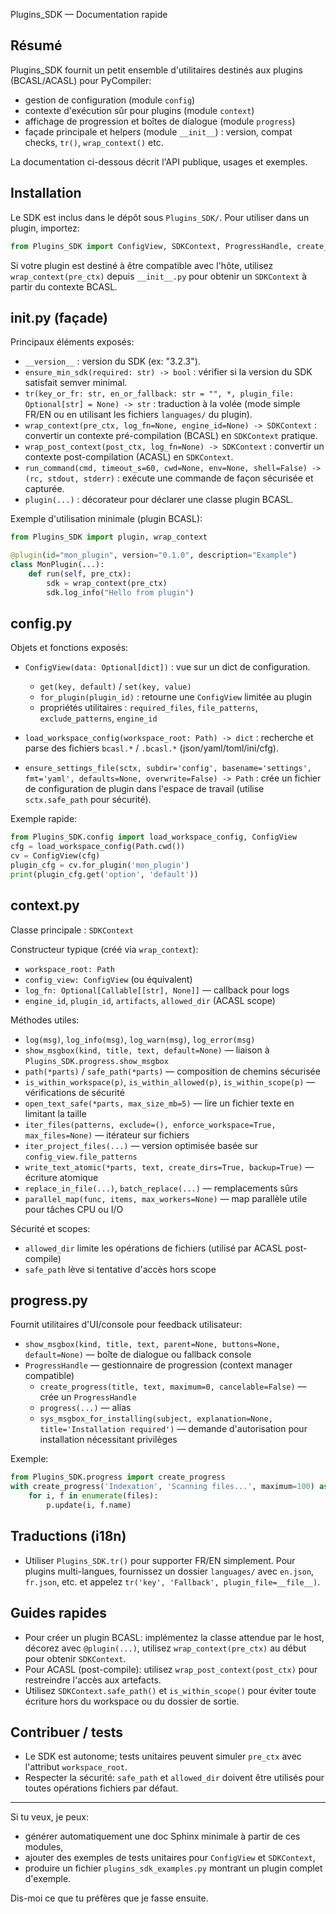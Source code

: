 Plugins_SDK — Documentation rapide

Résumé
------
Plugins_SDK fournit un petit ensemble d'utilitaires destinés aux plugins (BCASL/ACASL) pour PyCompiler:

- gestion de configuration (module `config`)
- contexte d'exécution sûr pour plugins (module `context`)
- affichage de progression et boîtes de dialogue (module `progress`)
- façade principale et helpers (module `__init__`) : version, compat checks, `tr()`, `wrap_context()` etc.

La documentation ci-dessous décrit l'API publique, usages et exemples.

Installation
------------
Le SDK est inclus dans le dépôt sous `Plugins_SDK/`. Pour utiliser dans un plugin, importez:

```python
from Plugins_SDK import ConfigView, SDKContext, ProgressHandle, create_progress, tr, wrap_context
```

Si votre plugin est destiné à être compatible avec l'hôte, utilisez `wrap_context(pre_ctx)` depuis `__init__.py` pour obtenir un `SDKContext` à partir du contexte BCASL.

__init__.py (façade)
-------------------
Principaux éléments exposés:

- `__version__` : version du SDK (ex: "3.2.3").
- `ensure_min_sdk(required: str) -> bool` : vérifier si la version du SDK satisfait semver minimal.
- `tr(key_or_fr: str, en_or_fallback: str = "", *, plugin_file: Optional[str] = None) -> str` : traduction à la volée (mode simple FR/EN ou en utilisant les fichiers `languages/` du plugin).
- `wrap_context(pre_ctx, log_fn=None, engine_id=None) -> SDKContext` : convertir un contexte pré-compilation (BCASL) en `SDKContext` pratique.
- `wrap_post_context(post_ctx, log_fn=None) -> SDKContext` : convertir un contexte post-compilation (ACASL) en `SDKContext`.
- `run_command(cmd, timeout_s=60, cwd=None, env=None, shell=False) -> (rc, stdout, stderr)` : exécute une commande de façon sécurisée et capturée.
- `plugin(...)` : décorateur pour déclarer une classe plugin BCASL.

Exemple d'utilisation minimale (plugin BCASL):

```python
from Plugins_SDK import plugin, wrap_context

@plugin(id="mon_plugin", version="0.1.0", description="Example")
class MonPlugin(...):
    def run(self, pre_ctx):
        sdk = wrap_context(pre_ctx)
        sdk.log_info("Hello from plugin")
```

config.py
---------
Objets et fonctions exposés:

- `ConfigView(data: Optional[dict])` : vue sur un dict de configuration.
  - `get(key, default)` / `set(key, value)`
  - `for_plugin(plugin_id)` : retourne une `ConfigView` limitée au plugin
  - propriétés utilitaires : `required_files`, `file_patterns`, `exclude_patterns`, `engine_id`

- `load_workspace_config(workspace_root: Path) -> dict` : recherche et parse des fichiers `bcasl.*` / `.bcasl.*` (json/yaml/toml/ini/cfg).
- `ensure_settings_file(sctx, subdir='config', basename='settings', fmt='yaml', defaults=None, overwrite=False) -> Path` : crée un fichier de configuration de plugin dans l'espace de travail (utilise `sctx.safe_path` pour sécurité).

Exemple rapide:

```python
from Plugins_SDK.config import load_workspace_config, ConfigView
cfg = load_workspace_config(Path.cwd())
cv = ConfigView(cfg)
plugin_cfg = cv.for_plugin('mon_plugin')
print(plugin_cfg.get('option', 'default'))
```

context.py
----------
Classe principale : `SDKContext`

Constructeur typique (créé via `wrap_context`):

- `workspace_root: Path`
- `config_view: ConfigView` (ou équivalent)
- `log_fn: Optional[Callable[[str], None]]` — callback pour logs
- `engine_id`, `plugin_id`, `artifacts`, `allowed_dir` (ACASL scope)

Méthodes utiles:
- `log(msg)`, `log_info(msg)`, `log_warn(msg)`, `log_error(msg)`
- `show_msgbox(kind, title, text, default=None)` — liaison à `Plugins_SDK.progress.show_msgbox`
- `path(*parts)` / `safe_path(*parts)` — composition de chemins sécurisée
- `is_within_workspace(p)`, `is_within_allowed(p)`, `is_within_scope(p)` — vérifications de sécurité
- `open_text_safe(*parts, max_size_mb=5)` — lire un fichier texte en limitant la taille
- `iter_files(patterns, exclude=(), enforce_workspace=True, max_files=None)` — itérateur sur fichiers
- `iter_project_files(...)` — version optimisée basée sur `config_view.file_patterns`
- `write_text_atomic(*parts, text, create_dirs=True, backup=True)` — écriture atomique
- `replace_in_file(...)`, `batch_replace(...)` — remplacements sûrs
- `parallel_map(func, items, max_workers=None)` — map parallèle utile pour tâches CPU ou I/O

Sécurité et scopes:
- `allowed_dir` limite les opérations de fichiers (utilisé par ACASL post-compile)
- `safe_path` lève si tentative d'accès hors scope

progress.py
-----------
Fournit utilitaires d'UI/console pour feedback utilisateur:

- `show_msgbox(kind, title, text, parent=None, buttons=None, default=None)` — boîte de dialogue ou fallback console
- `ProgressHandle` — gestionnaire de progression (context manager compatible)
  - `create_progress(title, text, maximum=0, cancelable=False)` — crée un `ProgressHandle`
  - `progress(...)` — alias
  - `sys_msgbox_for_installing(subject, explanation=None, title='Installation required')` — demande d'autorisation pour installation nécessitant privilèges

Exemple:

```python
from Plugins_SDK.progress import create_progress
with create_progress('Indexation', 'Scanning files...', maximum=100) as p:
    for i, f in enumerate(files):
        p.update(i, f.name)
```

Traductions (i18n)
------------------
- Utiliser `Plugins_SDK.tr()` pour supporter FR/EN simplement. Pour plugins multi-langues, fournissez un dossier `languages/` avec `en.json`, `fr.json`, etc. et appelez `tr('key', 'Fallback', plugin_file=__file__)`.

Guides rapides
--------------
- Pour créer un plugin BCASL: implémentez la classe attendue par le host, décorez avec `@plugin(...)`, utilisez `wrap_context(pre_ctx)` au début pour obtenir `SDKContext`.
- Pour ACASL (post-compile): utilisez `wrap_post_context(post_ctx)` pour restreindre l'accès aux artefacts.
- Utilisez `SDKContext.safe_path()` et `is_within_scope()` pour éviter toute écriture hors du workspace ou du dossier de sortie.

Contribuer / tests
------------------
- Le SDK est autonome; tests unitaires peuvent simuler `pre_ctx` avec l'attribut `workspace_root`.
- Respecter la sécurité: `safe_path` et `allowed_dir` doivent être utilisés pour toutes opérations fichiers par défaut.

---

Si tu veux, je peux:
- générer automatiquement une doc Sphinx minimale à partir de ces modules,
- ajouter des exemples de tests unitaires pour `ConfigView` et `SDKContext`,
- produire un fichier `plugins_sdk_examples.py` montrant un plugin complet d'exemple.

Dis-moi ce que tu préfères que je fasse ensuite.
